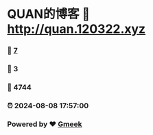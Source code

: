 # QUAN的博客 :link: http://quan.120322.xyz 
### :page_facing_up: [7](http://quan.120322.xyz/tag.html) 
### :speech_balloon: 3 
### :hibiscus: 4744 
### :alarm_clock: 2024-08-08 17:57:00 
### Powered by :heart: [Gmeek](https://github.com/Meekdai/Gmeek)
